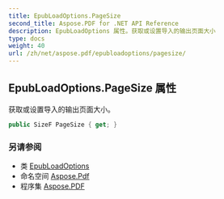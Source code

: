 ```yaml
---
title: EpubLoadOptions.PageSize
second_title: Aspose.PDF for .NET API Reference
description: EpubLoadOptions 属性。获取或设置导入的输出页面大小
type: docs
weight: 40
url: /zh/net/aspose.pdf/epubloadoptions/pagesize/
---
```

## EpubLoadOptions.PageSize 属性

获取或设置导入的输出页面大小。

```csharp
public SizeF PageSize { get; }
```

### 另请参阅

* 类 [EpubLoadOptions](../)
* 命名空间 [Aspose.Pdf](../../../aspose.pdf/)
* 程序集 [Aspose.PDF](../../../)